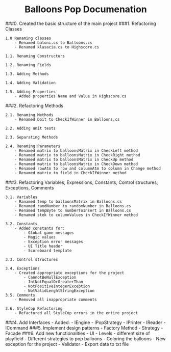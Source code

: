 <h1 align="center">Balloons Pop Documenation</h1>
###0. Created the basic structure of the main project
###1. Refactoring Classes

	1.0 Renaming classes
		- Renamed baloni.cs to Balloons.cs
		- Renamed klasacia.cs to Highscore.cs
	
	1.1. Renaming Constructurs
	
	1.2. Renaming Fields
	
	1.3. Adding Methods
	
	1.4. Adding Validation
	
	1.5. Adding Properties
		- Added properties Name and Value in Highscore.cs
	
###2. Refactoring Methods
	
	2.1. Renaming Methods
		- Renamed Doit to CheckIfWinner in Balloons.cs
	
	2.2. Adding unit tests
	
	2.3. Separating Methods
	
	2.4. Renaming Parameters
		- Renamed matrix to balloonsMatrix in CheckLeft method
		- Renamed matrix to balloonsMatrix in CheckRight method
		- Renamed matrix to balloonsMatrix in CheckUp method
		- Renamed matrix to balloonsMatrix in CheckDown method
		- Renamed rowAtm to row and columnAtm to column in Change method
		- Renamed matrix to field in CheckIfWinner method
	
###3. Refactoring Variables, Expressions, Constants, Control structures, Exceptions, Comments
	
	3.1. Variables
		- Ranamed temp to balloonsMatrix in Balloons.cs
		- Renamed randNumber to randomNumber in Balloons.cs
		- Renamed tempByte to numberToInsert in Balloons.cs
		- Renamed stek to columnValues in CheckIfWinner method
		
	3.2. Constants
		- Added constants for:
			- Global game messages
			- Magic values
			- Exception error messages
			- UI Title header
			- Scoreboard template
	
	3.3. Control structures
	
	3.4. Exceptions
		- Created appropriate exceptions for the project
			- CannotBeNullException
			- IntNotEqualOrGreaterThan
			- NotPositiveIntegerException
			- NotValidLenghtStringException
	3.5. Comments
		- Removed all inappropriate comments
		
	3.6. StyleCop Refactoring
		- Refactored all StyleCop errors in the entire project
###4. Add Interfaces
		- Added: 
			- IEngine
			- IPopStrategy
			- IPrinter
			- IReader
			- ICommand
###5. Implement design patterns
		- Factory Method
		- Strategy
		- Facade
###6. Add new functionalities
		- UI
		- Levels - different size of playfield
		- Different strategies to pop balloons
		- Coloring the balloons
		- New exception for the project
		- Validator
		- Export data to txt file
